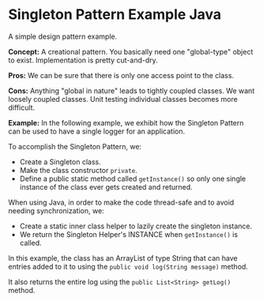 # Singleton Pattern Example Java

A simple design pattern example.

**Concept:** A creational pattern. You basically need one "global-type" object to exist. Implementation is pretty cut-and-dry.

**Pros:** We can be sure that there is only one access point to the class.

**Cons:** Anything "global in nature" leads to tightly coupled classes. We want loosely coupled classes. Unit testing individual classes becomes more difficult.

**Example:** In the following example, we exhibit how the Singleton Pattern can be used to have a single logger for an application. 

To accomplish the Singleton Pattern, we:

* Create a Singleton class.
* Make the class constructor `private`.
* Define a public static method called `getInstance()` so only one single instance of the class ever gets created and returned.

When using Java, in order to make the code thread-safe and to avoid needing synchronization, we:

* Create a static inner class helper to lazily create the singleton instance.
* We return the Singleton Helper's INSTANCE when `getInstance()` is called.

In this example, the class has an ArrayList of type String that can have entries added to it to using the `public void log(String message)` method. 

It also returns the entire log using the `public List<String> getLog()` method.